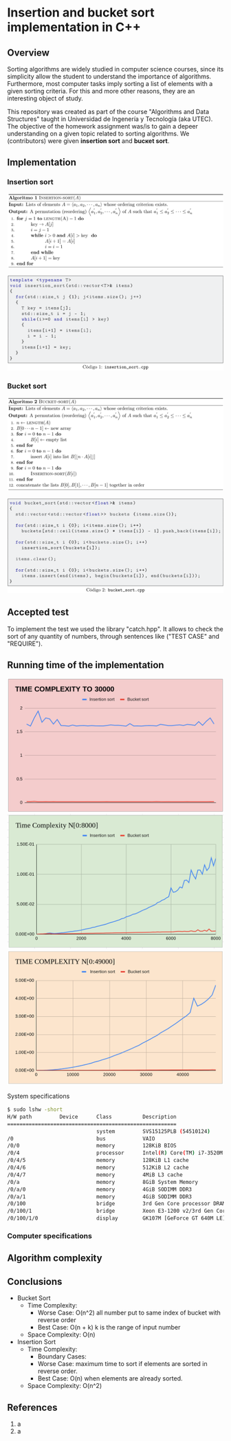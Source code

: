 # Insertion and bucket sort implementation in C++

## Overview

Sorting algorithms are widely studied in computer science courses, since its simplicity allow the student to understand the importance of algorithms. Furthermore, most computer tasks imply sorting a list of elements with a given sorting criteria. For this and more other reasons, they are an interesting object of study.

This repository was created as part of the course "Algorithms and Data Structures" taught in Universidad de Ingenería y Tecnología (aka UTEC). The objective of the homework assignment was/is to gain a depeer understanding on a given topic related to sorting algorithms. We (contributors) were given **insertion sort** and **bucĸet sort**.

## Implementation

### Insertion sort


![Insertion sort pseudocode](https://raw.githubusercontent.com/AlejandroMamaniAndia199802/GRUPO_4_INSERTION_BUCKET/master/rsrc/img/insertion_pseudo.png)

![Insertion sort implementation](https://raw.githubusercontent.com/AlejandroMamaniAndia199802/GRUPO_4_INSERTION_BUCKET/master/rsrc/img/insertion_code.png)


### Bucket sort

![Bucket sort pseudocode](https://raw.githubusercontent.com/AlejandroMamaniAndia199802/GRUPO_4_INSERTION_BUCKET/master/rsrc/img/bucket_pseudo.png)

![Bucket sort implementation](https://raw.githubusercontent.com/AlejandroMamaniAndia199802/GRUPO_4_INSERTION_BUCKET/master/rsrc/img/bucket_code.png)

## Accepted test
To implement the test we used the library "catch.hpp".
It allows to check the sort of any quantity of numbers,
through sentences like ("TEST CASE" and "REQUIRE").

## Running time of the implementation

![Benchmark](https://github.com/AlejandroMamaniAndia199802/GRUPO_4_INSERTION_BUCKET/blob/master/rsrc/img/3000.png)
![Benchmark](https://github.com/AlejandroMamaniAndia199802/GRUPO_4_INSERTION_BUCKET/blob/master/rsrc/img/0_to_8000.png)
![Benchmark](https://github.com/AlejandroMamaniAndia199802/GRUPO_4_INSERTION_BUCKET/blob/master/rsrc/img/0_to_49000.png)

System specifications

```sh
$ sudo lshw -short
H/W path         Device      Class          Description
=======================================================
                             system         SVS15125PLB (54510124)
/0                           bus            VAIO
/0/0                         memory         128KiB BIOS
/0/4                         processor      Intel(R) Core(TM) i7-3520M CPU @ 2.90GHz
/0/4/5                       memory         128KiB L1 cache
/0/4/6                       memory         512KiB L2 cache
/0/4/7                       memory         4MiB L3 cache
/0/a                         memory         8GiB System Memory
/0/a/0                       memory         4GiB SODIMM DDR3
/0/a/1                       memory         4GiB SODIMM DDR3
/0/100                       bridge         3rd Gen Core processor DRAM Controller
/0/100/1                     bridge         Xeon E3-1200 v2/3rd Gen Core processor PCI Express Root Port
/0/100/1/0                   display        GK107M [GeForce GT 640M LE]
```


### Computer specifications

## Algorithm complexity

## Conclusions

* Bucket Sort
	* Time Complexity:
		* Worse Case: O(n^2) all number put to same index of bucket with reverse order
		* Best Case: O(n + k) k is the range of input number
	* Space Complexity: O(n)
* Insertion Sort
	* Time Complexity: 
		* Boundary Cases:
		* Worse Case: maximum time to sort if elements are sorted in reverse order.
		* Best Case:  O(n) when elements are already sorted.
	* Space Complexity: O(n^2)

## References

1. a
2. a

